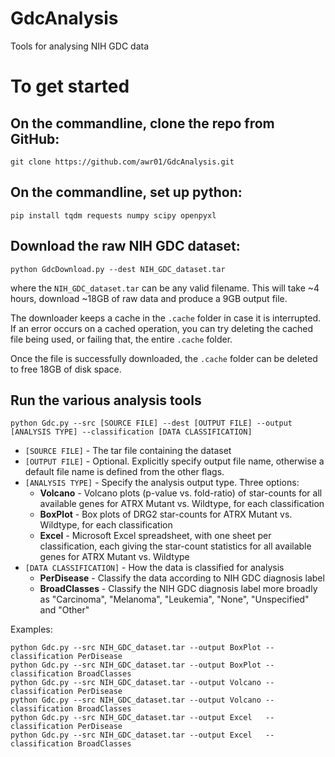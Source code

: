 # GdcAnalysis
Tools for analysing NIH GDC data

# To get started

## On the commandline, clone the repo from GitHub:
```
git clone https://github.com/awr01/GdcAnalysis.git
```

## On the commandline, set up python:
```
pip install tqdm requests numpy scipy openpyxl
```

## Download the raw NIH GDC dataset:
```
python GdcDownload.py --dest NIH_GDC_dataset.tar
```
where the `NIH_GDC_dataset.tar` can be any valid filename. This will take ~4 hours, download ~18GB of raw data and produce a 9GB output file.

The downloader keeps a cache in the `.cache` folder in case it is interrupted. If an error occurs on a cached operation, you can try deleting the cached file being used, or failing that, the entire `.cache` folder.

Once the file is successfully downloaded, the `.cache` folder can be deleted to free 18GB of disk space.

## Run the various analysis tools
```
python Gdc.py --src [SOURCE FILE] --dest [OUTPUT FILE] --output [ANALYSIS TYPE] --classification [DATA CLASSIFICATION]
```

* ```[SOURCE FILE]``` - The tar file containing the dataset
* ```[OUTPUT FILE]``` - Optional. Explicitly specify output file name, otherwise a default file name is defined from the other flags.
* ```[ANALYSIS TYPE]``` - Specify the analysis output type. Three options:
    * **Volcano** - Volcano plots (p-value vs. fold-ratio) of star-counts for all available genes for ATRX Mutant vs. Wildtype, for each classification
    * **BoxPlot** - Box plots of DRG2 star-counts for ATRX Mutant vs. Wildtype, for each classification
    * **Excel**   - Microsoft Excel spreadsheet, with one sheet per classification, each giving the star-count statistics for all available genes for ATRX Mutant vs. Wildtype
* ```[DATA CLASSIFICATION]``` - How the data is classified for analysis
    * **PerDisease** - Classify the data according to NIH GDC diagnosis label
    * **BroadClasses** - Classify the NIH GDC diagnosis label more broadly as "Carcinoma", "Melanoma", "Leukemia", "None", "Unspecified" and "Other"

Examples:
```
python Gdc.py --src NIH_GDC_dataset.tar --output BoxPlot --classification PerDisease
python Gdc.py --src NIH_GDC_dataset.tar --output BoxPlot --classification BroadClasses
python Gdc.py --src NIH_GDC_dataset.tar --output Volcano --classification PerDisease
python Gdc.py --src NIH_GDC_dataset.tar --output Volcano --classification BroadClasses
python Gdc.py --src NIH_GDC_dataset.tar --output Excel   --classification PerDisease
python Gdc.py --src NIH_GDC_dataset.tar --output Excel   --classification BroadClasses
```

